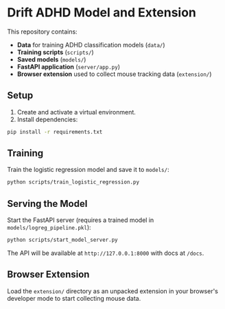 # Drift ADHD Model and Extension

This repository contains:

- **Data** for training ADHD classification models (`data/`)
- **Training scripts** (`scripts/`)
- **Saved models** (`models/`)
- **FastAPI application** (`server/app.py`)
- **Browser extension** used to collect mouse tracking data (`extension/`)

## Setup

1. Create and activate a virtual environment.
2. Install dependencies:

```bash
pip install -r requirements.txt
```

## Training

Train the logistic regression model and save it to `models/`:

```bash
python scripts/train_logistic_regression.py
```

## Serving the Model

Start the FastAPI server (requires a trained model in `models/logreg_pipeline.pkl`):

```bash
python scripts/start_model_server.py
```

The API will be available at `http://127.0.0.1:8000` with docs at `/docs`.

## Browser Extension

Load the `extension/` directory as an unpacked extension in your browser's developer mode to start collecting mouse data.
